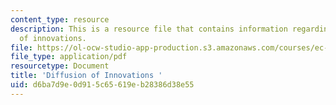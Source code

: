 ```yaml
---
content_type: resource
description: This is a resource file that contains information regarding diffusion
  of innovations.
file: https://ol-ocw-studio-app-production.s3.amazonaws.com/courses/ec-715-d-lab-disseminating-innovations-for-the-common-good-spring-2007/d6ba7d9e0d915c65619eb28386d38e55_MITEC_715S07_lec4.pdf
file_type: application/pdf
resourcetype: Document
title: 'Diffusion of Innovations '
uid: d6ba7d9e-0d91-5c65-619e-b28386d38e55
---
```

